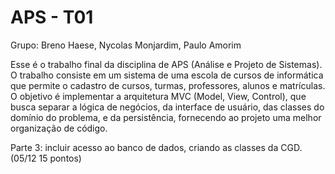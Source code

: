 # APS - T01

Grupo: Breno Haese, Nycolas Monjardim, Paulo Amorim

Esse é o trabalho final da disciplina de APS (Análise e Projeto de Sistemas).
O trabalho consiste em um sistema de uma escola de cursos de informática que
permite o cadastro de cursos, turmas, professores, alunos e matrículas.
O objetivo é implementar a arquitetura MVC (Model, View, Control), que busca
separar a lógica de negócios, da interface de usuário, das classes do domínio
do problema, e da persistência, fornecendo ao projeto uma melhor organização de código.

Parte 3: incluir acesso ao banco de dados, criando as classes da CGD. (05/12 15 pontos)
